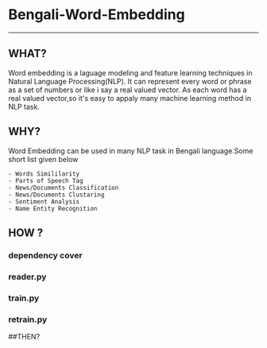 # Bengali-Word-Embedding
------------------------------
## WHAT?
Word embedding is a laguage modeling and feature learning techniques in Natural Language Processing(NLP).
It can represent every word or phrase as a set of numbers or like i say a real valued vector.
As each word has a real valued vector,so it's easy to appaly many machine learning method in NLP task.

## WHY?
Word Embedding can be used in many NLP task in Bengali language.Some short list given below

    - Words Simililarity
    - Parts of Speech Tag
    - News/Documents Classification
    - News/Documents Clustaring
    - Sentiment Analysis
    - Name Entity Recognition

## HOW ?

### dependency cover

### reader.py 

### train.py

### retrain.py

##THEN?






